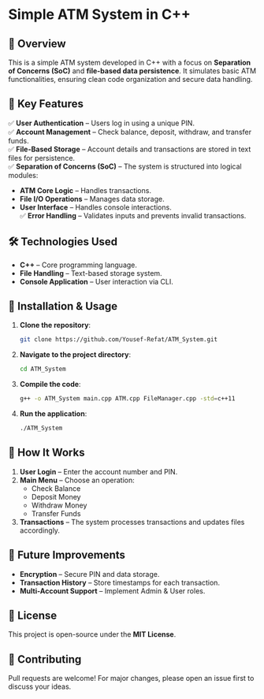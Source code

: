 # Simple ATM System in C++

## 📌 Overview
This is a simple ATM system developed in C++ with a focus on **Separation of Concerns (SoC)** and **file-based data persistence**. It simulates basic ATM functionalities, ensuring clean code organization and secure data handling.

## 🚀 Key Features
✅ **User Authentication** – Users log in using a unique PIN.  
✅ **Account Management** – Check balance, deposit, withdraw, and transfer funds.  
✅ **File-Based Storage** – Account details and transactions are stored in text files for persistence.  
✅ **Separation of Concerns (SoC)** – The system is structured into logical modules:  
- **ATM Core Logic** – Handles transactions.  
- **File I/O Operations** – Manages data storage.  
- **User Interface** – Handles console interactions.  
✅ **Error Handling** – Validates inputs and prevents invalid transactions.  

## 🛠 Technologies Used
- **C++** – Core programming language.
- **File Handling** – Text-based storage system.
- **Console Application** – User interaction via CLI.

## 🔧 Installation & Usage
1. **Clone the repository**:
   ```bash
   git clone https://github.com/Yousef-Refat/ATM_System.git
   ```
2. **Navigate to the project directory**:
   ```bash
   cd ATM_System
   ```
3. **Compile the code**:
   ```bash
   g++ -o ATM_System main.cpp ATM.cpp FileManager.cpp -std=c++11
   ```
4. **Run the application**:
   ```bash
   ./ATM_System
   ```

## 🎯 How It Works
1. **User Login** – Enter the account number and PIN.
2. **Main Menu** – Choose an operation:
   - Check Balance
   - Deposit Money
   - Withdraw Money
   - Transfer Funds
3. **Transactions** – The system processes transactions and updates files accordingly.

## 🚀 Future Improvements
- **Encryption** – Secure PIN and data storage.
- **Transaction History** – Store timestamps for each transaction.
- **Multi-Account Support** – Implement Admin & User roles.

## 📜 License
This project is open-source under the **MIT License**.

## 🤝 Contributing
Pull requests are welcome! For major changes, please open an issue first to discuss your ideas.
